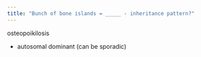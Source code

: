 ```yaml
---
title: "Bunch of bone islands = _____ - inheritance pattern?"
---
```

osteopoikilosis
- autosomal dominant (can be sporadic)

